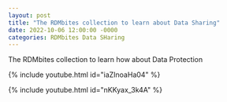 ```yaml
---
layout: post
title: "The RDMbites collection to learn about Data Sharing"
date: 2022-10-06 12:00:00 -0000
categories: RDMbites Data SHaring
---
```

The RDMbites collection to learn how  about Data Protection

{% include youtube.html id="iaZInoaHa04" %}

{% include youtube.html id="nKKyax_3k4A" %}

 
